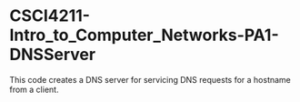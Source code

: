 # CSCI4211-Intro_to_Computer_Networks-PA1-DNSServer
This code creates a DNS server for servicing DNS requests for a hostname from a client.
